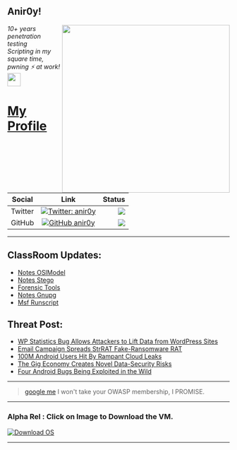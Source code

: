 <h2>Anir0y!</h2>
<img align='right' src="https://github-readme-stats.vercel.app/api?username=anir0y&show_icons=true&theme=dark" width="380">
<p><em>10+ years penetration testing<br>
  Scripting in my square time, pwning ⚡ at work!<img src="https://media.giphy.com/media/WUlplcMpOCEmTGBtBW/giphy.gif" width="30"> 
</em></p>



# [My Profile](https://anir0y.in/refer=githubreadme)

| Social   |      Link      | Status|
|----------|:-------------:|--:|
| Twitter |  [![Twitter: anir0y](https://img.shields.io/twitter/follow/anir0y?label=Follow%20me&style=plastic)](https://twitter.com/anir0y)| ![](https://img.shields.io/badge/Status-Online-blue)|
| GitHub |    [![GitHub anir0y](https://img.shields.io/github/followers/anir0y?label=Fork%20me&style=plastic)](https://github.com/anir0y)   | ![](https://img.shields.io/badge/Status-Online-blue)|


---

## ClassRoom Updates:

<!-- CLASS:START -->
- [Notes OSIModel](https://classroom.anir0y.in/post/notes-osimodel/)
- [Notes Stego](https://classroom.anir0y.in/post/notes-stego/)
- [Forensic Tools](https://classroom.anir0y.in/post/ref-forensic/)
- [Notes Gnupg](https://classroom.anir0y.in/post/notes-gnupg/)
- [Msf Runscript](https://classroom.anir0y.in/post/msf-runscript/)
<!-- CLASS:END -->

## Threat Post:

<!-- THREAT:START -->
- [WP Statistics Bug Allows Attackers to Lift Data from WordPress Sites](https://threatpost.com/wp-statistics-attackers-data-wordpress/166386/)
- [Email Campaign Spreads StrRAT Fake-Ransomware RAT](https://threatpost.com/email-campaign-fake-ransomware-rat/166378/)
- [100M Android Users Hit By Rampant Cloud Leaks](https://threatpost.com/100m-android-users-cloud-leaks/166372/)
- [The Gig Economy Creates Novel Data-Security Risks](https://threatpost.com/the-gig-economy-data-security-risks/166359/)
- [Four Android Bugs Being Exploited in the Wild](https://threatpost.com/android-bugs-exploited-wild/166347/)
<!-- THREAT:END -->
---


> [google me](https://google.com/search?q=@anir0y) I won't take your OWASP membership, I PROMISE. 

---
### Alpha Rel : Click on Image to Download the VM.
[![Download OS](https://i.imgur.com/4RUjCIA.png)](https://sourceforge.net/projects/classroom-os/files/latest/download)

---

